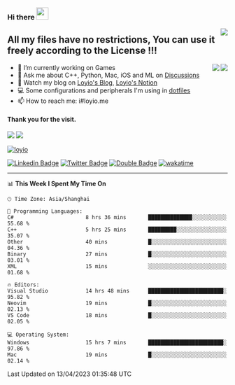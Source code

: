 <h3 align="left">Hi there <img src="https://media.giphy.com/media/hvRJCLFzcasrR4ia7z/giphy.gif" width="28"></h3>
<a align="right" href="https://github.com/loyio/loyio/blob/master/STAR/README.md"><img align="right" src="https://img.shields.io/badge/LOYIO-STAR-green" /></a>

## All my files have no restrictions, You can use it freely according to the License !!!

<a href="https://github.com/loyio#gh-light-mode-only">
     <img align="right"  src="https://loy-readme.vercel.app/api/top-langs/?username=loyio&langs_count=6&hide=css,html,jupyter%20notebook" />
</a>

<a href="https://github.com/loyio#gh-dark-mode-only">
  <img align="right"  src="https://loy-readme.vercel.app/api/top-langs/?username=loyio&langs_count=6&theme=slateorange&hide=css,html,jupyter%20notebook" />
</a>



- 🔭 I’m currently working on Games
- 💬 Ask me about C++, Python, Mac, iOS and ML on [Discussions](https://github.com/loyio/blog/discussions)
- 📔 Watch my blog on [Loyio's Blog](https://loyio.me), [Loyio's Notion](https://loyio.notion.site/loyio/Loyio-s-Dashboard-2f56bd29222a445ea9d9e8802a1ac83b)
- 💻 Some configurations and peripherals I'm using in [dotfiles](https://github.com/loyio/dotfiles)
- 📫 How to reach me: i#loyio.me


#### Thank you for the visit.
<img src="http://profile-counter.glitch.me/loyio/count.svg" />

<img src="https://loy-readme.vercel.app/api?username=loyio&show_icons=true&hide=stars&include_all_commits=true&hide_title=true&theme=slateorange" />

     

[![loyio](https://github-profile-trophy.vercel.app/?username=loyio&theme=onedark&column=4)](https://github.com/loyio)

[![Linkedin Badge](https://img.shields.io/badge/-@loyio-0077b5?style=flat-square&logo=Linkedin&logoColor=white&labelColor=0077b5&link=https://www.linkedin.com/in/loyio-hex-363172158/)](https://www.linkedin.com/in/loyio-hex-363172158/)
[![Twitter Badge](https://img.shields.io/badge/-@loyiome-1ca0f1?style=flat-square&labelColor=1ca0f1&logo=twitter&logoColor=white&link=https://twitter.com/loyiome)](https://twitter.com/loyiome)
[![Double Badge](https://img.shields.io/badge/@loyio-007722?style=flat&logo=Douban&logoColor=white)](https://www.douban.com/people/susmote)
[![wakatime](https://wakatime.com/badge/user/c0ddc104-5a20-41d1-ab9a-c4d9ea20a4d9.svg)](https://wakatime.com/@c0ddc104-5a20-41d1-ab9a-c4d9ea20a4d9)

-------
<!--START_SECTION:waka-->
📊 **This Week I Spent My Time On** 

```text
🕑︎ Time Zone: Asia/Shanghai

💬 Programming Languages: 
C#                       8 hrs 36 mins       ██████████████░░░░░░░░░░░   55.68 % 
C++                      5 hrs 25 mins       █████████░░░░░░░░░░░░░░░░   35.07 % 
Other                    40 mins             █░░░░░░░░░░░░░░░░░░░░░░░░   04.36 % 
Binary                   27 mins             █░░░░░░░░░░░░░░░░░░░░░░░░   03.01 % 
XML                      15 mins             ░░░░░░░░░░░░░░░░░░░░░░░░░   01.68 % 

🔥 Editors: 
Visual Studio            14 hrs 48 mins      ████████████████████████░   95.82 % 
Neovim                   19 mins             █░░░░░░░░░░░░░░░░░░░░░░░░   02.13 % 
VS Code                  18 mins             █░░░░░░░░░░░░░░░░░░░░░░░░   02.05 % 

💻 Operating System: 
Windows                  15 hrs 7 mins       ████████████████████████░   97.86 % 
Mac                      19 mins             █░░░░░░░░░░░░░░░░░░░░░░░░   02.14 % 
```


 Last Updated on 13/04/2023 01:35:48 UTC
<!--END_SECTION:waka-->
